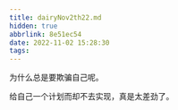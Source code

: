 ```yaml
---
title: dairyNov2th22.md
hidden: true
abbrlink: 8e51ec54
date: 2022-11-02 15:28:30
tags:
---
```


为什么总是要欺骗自己呢。

给自己一个计划而却不去实现，真是太差劲了。